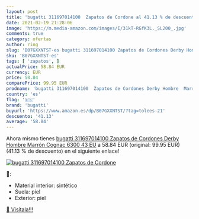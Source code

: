 ```yaml
---
layout: post
title: 'bugatti 311697014100  Zapatos de Cordone al 41.13 % de descuento'
date: 2021-02-19 21:28:06
image: 'https://m.media-amazon.com/images/I/31kT-RGfK3L._SL200_.jpg'
comments: true
category: ofertas
author: ring
slug: 'B07GXXNTST-es bugatti 311697014100 Zapatos de Cordones Derby Hombre...'
sku: 'B07GXXNTST-es'
tags: [ 'zapatos', ]
actualPrice: 58.84 EUR
currency: EUR
price: 58.84
comparePrice: 99.95 EUR
prodname: 'bugatti 311697014100  Zapatos de Cordones Derby Hombre  Marrón  Cognac 6300   43 EU'
country: 'es'
flag: '🇪🇸'
brand: 'bugatti'
buyurl: 'https://www.amazon.es/dp/B07GXXNTST/?tag=tolees-21'
descuento: '41.13'
average: '58.84'
---
```


Ahora mismo tienes [bugatti 311697014100  Zapatos de Cordones Derby Hombre  Marrón  Cognac 6300   43 EU](https://www.amazon.es/dp/B07GXXNTST/?tag=tolees-21) a 58.84 EUR (original: 99.95 EUR) (41.13 %  de descuento) en el siguiente enlace!

[![bugatti 311697014100  Zapatos de Cordone](https://m.media-amazon.com/images/I/31kT-RGfK3L._SL200_.jpg)](https://www.amazon.es/dp/B07GXXNTST/?tag=tolees-21)

🔎:

- Material interior: sintético
- Suela: piel
- Exterior: piel

[🛒 Visítala!!!](https://www.amazon.es/dp/B07GXXNTST/?tag=tolees-21)
